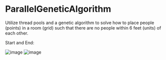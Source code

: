# ParallelGeneticAlgorithm
Utilize thread pools and a genetic algorithm to solve how to place people (points) in a room (grid) such that there are no people within 6 feet (units) of each other.

Start and End:

![image](https://user-images.githubusercontent.com/97318794/174986409-c5c8cd0a-6073-43ae-9cd2-2289df0cb4ff.png) 
![image](https://user-images.githubusercontent.com/97318794/174986521-b9668ff9-2922-4a94-be77-cfa439904d22.png)
